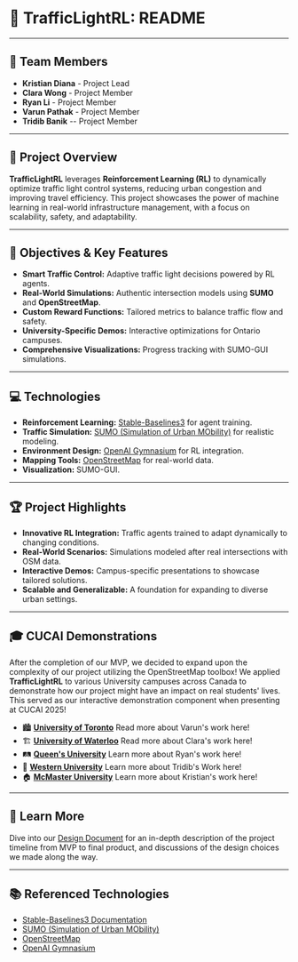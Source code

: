 # 🚦 TrafficLightRL: README

---

## 👥 Team Members

- **Kristian Diana** - Project Lead
- **Clara Wong** - Project Member
- **Ryan Li** - Project Member
- **Varun Pathak** - Project Member
- **Tridib Banik** -- Project Member

---

## 🌟 Project Overview

**TrafficLightRL** leverages **Reinforcement Learning (RL)** to dynamically optimize traffic light control systems, reducing urban congestion and improving travel efficiency. This project showcases the power of machine learning in real-world infrastructure management, with a focus on scalability, safety, and adaptability.

---

## 🎯 Objectives & Key Features

- **Smart Traffic Control:** Adaptive traffic light decisions powered by RL agents.
- **Real-World Simulations:** Authentic intersection models using **SUMO** and **OpenStreetMap**.
- **Custom Reward Functions:** Tailored metrics to balance traffic flow and safety.
- **University-Specific Demos:** Interactive optimizations for Ontario campuses.
- **Comprehensive Visualizations:** Progress tracking with SUMO-GUI simulations.

---

## 💻 Technologies

- **Reinforcement Learning:** [Stable-Baselines3](https://stable-baselines3.readthedocs.io/en/master/) for agent training.
- **Traffic Simulation:** [SUMO (Simulation of Urban MObility)](https://www.eclipse.org/sumo/) for realistic modeling.
- **Environment Design:** [OpenAI Gymnasium](https://gymnasium.farama.org/) for RL integration.
- **Mapping Tools:** [OpenStreetMap](https://www.openstreetmap.org/) for real-world data.
- **Visualization:** SUMO-GUI.

---

## 🏆 Project Highlights

- **Innovative RL Integration:** Traffic agents trained to adapt dynamically to changing conditions.
- **Real-World Scenarios:** Simulations modeled after real intersections with OSM data.
- **Interactive Demos:** Campus-specific presentations to showcase tailored solutions.
- **Scalable and Generalizable:** A foundation for expanding to diverse urban settings.

---

## 🎓 CUCAI Demonstrations

After the completion of our MVP, we decided to expand upon the complexity of our project utilizing the OpenStreetMap toolbox! We applied **TrafficLightRL** to various University campuses across Canada to demonstrate how our project might have an impact on real students' lives. This served as our interactive demonstration component when presenting at CUCAI 2025!

- 🏙️ [**University of Toronto**](University_of_Toronto/) Read more about Varun's work here!
- 🏗️ [**University of Waterloo**](University_of_Waterloo/) Read more about Clara's work here!
- 🛤️ [**Queen's University**](Queens_University/) Learn more about Ryan's work here!
- 🚏 [**Western University**](Western_University/) Learn more about Tridib's Work here!
- 🏠 [**McMaster University**](McMaster_University/) Learn more about Kristian's work here!


---

## 📄 Learn More

Dive into our [Design Document](https://docs.google.com/document/d/your-public-doc-link) for an in-depth description of the project timeline from MVP to final product, and discussions of the design choices we made along the way.

---

## 📚 Referenced Technologies

- [Stable-Baselines3 Documentation](https://stable-baselines3.readthedocs.io/en/master/)
- [SUMO (Simulation of Urban MObility)](https://www.eclipse.org/sumo/)
- [OpenStreetMap](https://www.openstreetmap.org/)
- [OpenAI Gymnasium](https://gymnasium.farama.org/)
